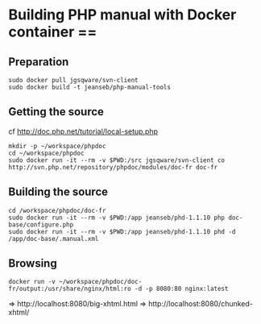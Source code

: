 # Building PHP manual with Docker container ==

## Preparation


```
sudo docker pull jgsqware/svn-client
sudo docker build -t jeanseb/php-manual-tools
```
## Getting the source

cf http://doc.php.net/tutorial/local-setup.php

```
mkdir -p ~/workspace/phpdoc
cd ~/workspace/phpdoc
sudo docker run -it --rm -v $PWD:/src jgsqware/svn-client co http://svn.php.net/repository/phpdoc/modules/doc-fr doc-fr
```

## Building the source
```
cd /workspace/phpdoc/doc-fr
sudo docker run -it --rm -v $PWD:/app jeanseb/phd-1.1.10 php doc-base/configure.php
sudo docker run -it --rm -v $PWD:/app jeanseb/phd-1.1.10 phd -d /app/doc-base/.manual.xml
```

## Browsing

```
docker run -v ~/workspace/phpdoc/doc-fr/output:/usr/share/nginx/html:ro -d -p 8080:80 nginx:latest
```

=> http://localhost:8080/big-xhtml.html
=> http://localhost:8080/chunked-xhtml/

